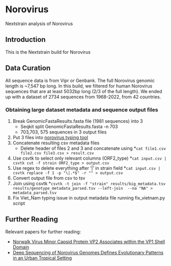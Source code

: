 # Norovirus
Nextstrain analysis of Norovirus

## Introduction
This is the Nextstrain build for Norovirus

## Data Curation
All sequence data is from Vipr or Genbank. The full Norovirus genomic length is ~7,547 bp long. In this build, we filtered for human Norovirus sequences that are at least 5032bp long (2/3 of the full length). We ended up with a dataset of 2734 sequences from 1968-2022, from 42 countries.
### Obtaining large dataset metadata and sequence output files
1. Break GenomicFastaResults.fasta file (1981 sequences) into 3
      * Seqkit split GenomicFastaResults.fasta -n 703
      * 703,703, 575 sequences in 3 output files
2. Put 3 files into [norovirus typing tool](https://www.genomedetective.com/app/typingtool/nov/)
3. Concatenate resulting csv metadata files
      * Delete header of files 2 and 3 and concatenate using *`cat file1.csv file2.csv file3.csv > result.csv`
4. Use csvtk to select only relevant columns (ORF2_type)
       *`cat input.csv | csvtk cut -f strain ORF2_type > output.csv`
5. Use regex to delete everything after ‘|’ in strain field
       *`cat input.csv | csvtk replace -f 1 -p "\|.*$" -r "" > output.csv`
6. Convert output file from csv to tsv
7. Join using csvtk
       *`csvtk -t join -f "strain" results/big_metadata.tsv results/genotype_metadata_parsed.tsv --left-join  --na "NA" > metadata_parsed.tsv`
8. Fix Viet_Nam typing issue in output metadata file running fix_vietnam.py script
## Further Reading
Relevant papers for further reading:
* [Norwalk Virus Minor Capsid Protein VP2 Associates within the VP1 Shell Domain](https://www.ncbi.nlm.nih.gov/pmc/articles/PMC3624303/)
* [Deep Sequencing of Norovirus Genomes Defines Evolutionary Patterns in an Urban Tropical Setting](https://www.ncbi.nlm.nih.gov/pmc/articles/PMC4178781/)
